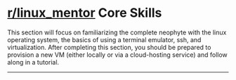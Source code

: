 [r/linux_mentor](http://reddit.com/r/linux_mentor) Core Skills
===================
This section will focus on familiarizing the complete neophyte with the linux operating system, the basics of using a terminal emulator, ssh, and virtualization. After completing this section, you should be prepared to provision a new VM (either locally or via a cloud-hosting service) and follow along in a tutorial. 

----------
